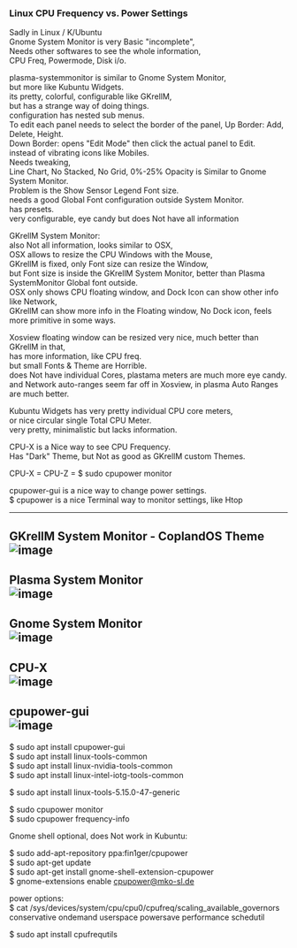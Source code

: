 ### Linux CPU Frequency vs. Power Settings </p>

Sadly in Linux / K/Ubuntu </br>
Gnome System Monitor is very Basic "incomplete",</br>
Needs other softwares to see the whole information, </br>
CPU Freq, Powermode, Disk i/o. </p>

plasma-systemmonitor is similar to Gnome System Monitor, </br>
but more like Kubuntu Widgets.</br>
its pretty, colorful, configurable like GKrellM,</br>
but has a strange way of doing things.</br>
configuration has nested sub menus.</br>
To edit each panel needs to select the border of the panel,
Up Border: Add, Delete, Height.</br> 
Down Border: opens "Edit Mode" then click the actual panel to Edit. </br>
instead of vibrating icons like Mobiles.</br> 
Needs tweaking, </br>
Line Chart, No Stacked, No Grid, 0%-25% Opacity is Similar to Gnome System Monitor.</br>
Problem is the Show Sensor Legend Font size. </br>
needs a good Global Font configuration outside System Monitor.</br>
has presets. </br>
very configurable, eye candy but does Not have all information </p>

GKrellM System Monitor: </br>
also Not all information, looks similar to OSX,</br>
OSX allows to resize the CPU Windows with the Mouse,</br>
GKrellM is fixed, only Font size can resize the Window,</br>
but Font size is inside the GKrellM System Monitor, better than Plasma SystemMonitor Global font outside.</br>
OSX only shows CPU floating window, and Dock Icon can show other info like Network,</br>
GKrellM can show more info in the Floating window, No Dock icon, feels more primitive in some ways.</p>

Xosview floating window can be resized very nice, much better than GKrellM in that,</br>
has more information, like CPU freq.</br>
but small Fonts & Theme are Horrible.</br>
does Not have individual Cores, plastama meters are much more eye candy. </br>
and Network auto-ranges seem far off in Xosview, in plasma Auto Ranges are much better.</p>

Kubuntu Widgets has very pretty individual CPU core meters, </br>
or nice circular single Total CPU Meter.</br>
very pretty, minimalistic but lacks information.</p>

CPU-X is a Nice way to see CPU Frequency. </br>
Has "Dark" Theme, but Not as good as GKrellM custom Themes.</p>

CPU-X = CPU-Z = $ sudo cpupower monitor </p>

cpupower-gui is a nice way to change power settings.</br>
$ cpupower is a nice Terminal way to monitor settings, like Htop </p>

---------
GKrellM System Monitor - CoplandOS Theme</br>![image](https://user-images.githubusercontent.com/33388902/187737177-d21d7b4f-2026-470c-a14b-23d873631f83.png)
-------
Plasma System Monitor</br>![image](https://user-images.githubusercontent.com/33388902/187737262-db104873-b1b1-49e5-9847-009c80037cbf.png)
-------
Gnome System Monitor</br>![image](https://user-images.githubusercontent.com/33388902/187737339-1565c40d-9835-4465-84f5-c462923cce02.png)
--------
CPU-X</br>![image](https://user-images.githubusercontent.com/33388902/187737390-33f18207-f56f-43ac-8e1d-1c80f4c8fb5f.png)
---------
cpupower-gui</br>![image](https://user-images.githubusercontent.com/33388902/187737448-f2b68833-c105-4467-833c-53a49adf3539.png)
--------
$ sudo apt install cpupower-gui </br>
$ sudo apt install linux-tools-common </br>
$ sudo apt install linux-nvidia-tools-common </br>
$ sudo apt install linux-intel-iotg-tools-common </p>
$ sudo apt install linux-tools-5.15.0-47-generic </p>

$ sudo cpupower monitor </br>
$ sudo cpupower frequency-info </p>

Gnome shell optional, does Not work in Kubuntu: </p>

$ sudo add-apt-repository ppa:fin1ger/cpupower </br>
$ sudo apt-get update </br>
$ sudo apt-get install gnome-shell-extension-cpupower </br>
$ gnome-extensions enable cpupower@mko-sl.de </p>

power options: </br>
$ cat /sys/devices/system/cpu/cpu0/cpufreq/scaling_available_governors </br> 
conservative ondemand userspace powersave performance schedutil <p>

$ sudo apt install cpufrequtils </br>
